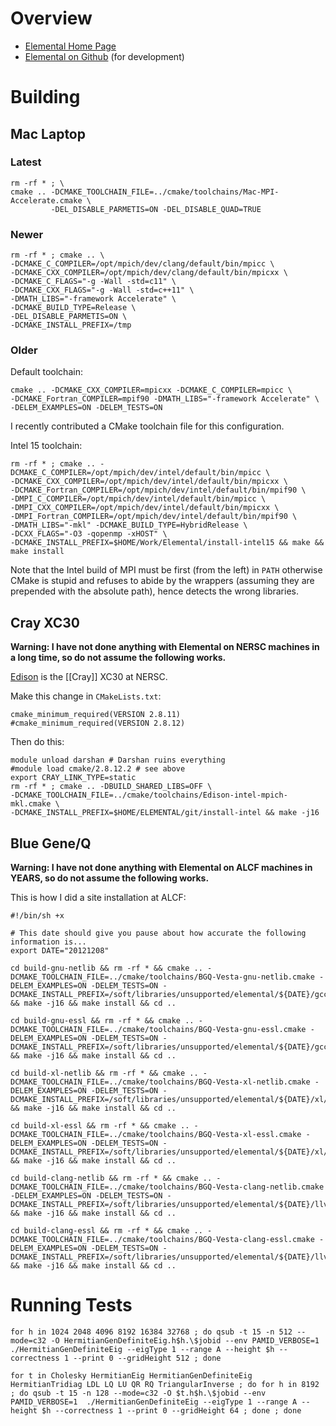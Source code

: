 # Overview

* [Elemental Home Page](http://libelemental.org/)
* [Elemental on Github](https://github.com/poulson/Elemental ) (for development)

# Building

## Mac Laptop


### Latest
```
rm -rf * ; \
cmake .. -DCMAKE_TOOLCHAIN_FILE=../cmake/toolchains/Mac-MPI-Accelerate.cmake \
         -DEL_DISABLE_PARMETIS=ON -DEL_DISABLE_QUAD=TRUE
```

### Newer

```
rm -rf * ; cmake .. \
-DCMAKE_C_COMPILER=/opt/mpich/dev/clang/default/bin/mpicc \
-DCMAKE_CXX_COMPILER=/opt/mpich/dev/clang/default/bin/mpicxx \
-DCMAKE_C_FLAGS="-g -Wall -std=c11" \
-DCMAKE_CXX_FLAGS="-g -Wall -std=c++11" \
-DMATH_LIBS="-framework Accelerate" \
-DCMAKE_BUILD_TYPE=Release \
-DEL_DISABLE_PARMETIS=ON \
-DCMAKE_INSTALL_PREFIX=/tmp
```

### Older

Default toolchain:
```
cmake .. -DCMAKE_CXX_COMPILER=mpicxx -DCMAKE_C_COMPILER=mpicc \
-DCMAKE_Fortran_COMPILER=mpif90 -DMATH_LIBS="-framework Accelerate" \
-DELEM_EXAMPLES=ON -DELEM_TESTS=ON
```
I recently contributed a CMake toolchain file for this configuration.

Intel 15 toolchain:
```
rm -rf * ; cmake .. -DCMAKE_C_COMPILER=/opt/mpich/dev/intel/default/bin/mpicc \
-DCMAKE_CXX_COMPILER=/opt/mpich/dev/intel/default/bin/mpicxx \
-DCMAKE_Fortran_COMPILER=/opt/mpich/dev/intel/default/bin/mpif90 \
-DMPI_C_COMPILER=/opt/mpich/dev/intel/default/bin/mpicc \
-DMPI_CXX_COMPILER=/opt/mpich/dev/intel/default/bin/mpicxx \
-DMPI_Fortran_COMPILER=/opt/mpich/dev/intel/default/bin/mpif90 \
-DMATH_LIBS="-mkl" -DCMAKE_BUILD_TYPE=HybridRelease \
-DCXX_FLAGS="-O3 -qopenmp -xHOST" \
-DCMAKE_INSTALL_PREFIX=$HOME/Work/Elemental/install-intel15 && make && make install
```
Note that the Intel build of MPI must be first (from the left) in ```PATH``` otherwise CMake is stupid and refuses to abide by the wrappers (assuming they are prepended with the absolute path), hence detects the wrong libraries.

## Cray XC30

**Warning: I have not done anything with Elemental on NERSC machines in a long time, so do not assume the following works.**

[Edison](http://www.nersc.gov/users/computational-systems/edison/) is the [[Cray]] XC30 at NERSC.

Make this change in `CMakeLists.txt`:
```
cmake_minimum_required(VERSION 2.8.11)
#cmake_minimum_required(VERSION 2.8.12)
```

Then do this:
```
module unload darshan # Darshan ruins everything
#module load cmake/2.8.12.2 # see above
export CRAY_LINK_TYPE=static
rm -rf * ; cmake .. -DBUILD_SHARED_LIBS=OFF \
-DCMAKE_TOOLCHAIN_FILE=../cmake/toolchains/Edison-intel-mpich-mkl.cmake \
-DCMAKE_INSTALL_PREFIX=$HOME/ELEMENTAL/git/install-intel && make -j16
```

## Blue Gene/Q

**Warning: I have not done anything with Elemental on ALCF machines in YEARS, so do not assume the following works.**

This is how I did a site installation at ALCF:

```
#!/bin/sh +x

# This date should give you pause about how accurate the following information is...
export DATE="20121208"

cd build-gnu-netlib && rm -rf * && cmake .. -DCMAKE_TOOLCHAIN_FILE=../cmake/toolchains/BGQ-Vesta-gnu-netlib.cmake -DELEM_EXAMPLES=ON -DELEM_TESTS=ON -DCMAKE_INSTALL_PREFIX=/soft/libraries/unsupported/elemental/${DATE}/gcc/netlib/ && make -j16 && make install && cd ..

cd build-gnu-essl && rm -rf * && cmake .. -DCMAKE_TOOLCHAIN_FILE=../cmake/toolchains/BGQ-Vesta-gnu-essl.cmake -DELEM_EXAMPLES=ON -DELEM_TESTS=ON -DCMAKE_INSTALL_PREFIX=/soft/libraries/unsupported/elemental/${DATE}/gcc/essl/ && make -j16 && make install && cd ..

cd build-xl-netlib && rm -rf * && cmake .. -DCMAKE_TOOLCHAIN_FILE=../cmake/toolchains/BGQ-Vesta-xl-netlib.cmake -DELEM_EXAMPLES=ON -DELEM_TESTS=ON -DCMAKE_INSTALL_PREFIX=/soft/libraries/unsupported/elemental/${DATE}/xl/netlib/ && make -j16 && make install && cd ..

cd build-xl-essl && rm -rf * && cmake .. -DCMAKE_TOOLCHAIN_FILE=../cmake/toolchains/BGQ-Vesta-xl-essl.cmake -DELEM_EXAMPLES=ON -DELEM_TESTS=ON -DCMAKE_INSTALL_PREFIX=/soft/libraries/unsupported/elemental/${DATE}/xl/essl/ && make -j16 && make install && cd ..

cd build-clang-netlib && rm -rf * && cmake .. -DCMAKE_TOOLCHAIN_FILE=../cmake/toolchains/BGQ-Vesta-clang-netlib.cmake -DELEM_EXAMPLES=ON -DELEM_TESTS=ON -DCMAKE_INSTALL_PREFIX=/soft/libraries/unsupported/elemental/${DATE}/llvm/netlib/ && make -j16 && make install && cd ..

cd build-clang-essl && rm -rf * && cmake .. -DCMAKE_TOOLCHAIN_FILE=../cmake/toolchains/BGQ-Vesta-clang-essl.cmake -DELEM_EXAMPLES=ON -DELEM_TESTS=ON -DCMAKE_INSTALL_PREFIX=/soft/libraries/unsupported/elemental/${DATE}/llvm/essl/ && make -j16 && make install && cd ..
```

# Running Tests

```
for h in 1024 2048 4096 8192 16384 32768 ; do qsub -t 15 -n 512 --mode=c32 -O HermitianGenDefiniteEig.h$h.\$jobid --env PAMID_VERBOSE=1 ./HermitianGenDefiniteEig --eigType 1 --range A --height $h --correctness 1 --print 0 --gridHeight 512 ; done
```

```
for t in Cholesky HermitianEig HermitianGenDefiniteEig HermitianTridiag LDL LQ LU QR RQ TriangularInverse ; do for h in 8192 ; do qsub -t 15 -n 128 --mode=c32 -O $t.h$h.\$jobid --env PAMID_VERBOSE=1  ./HermitianGenDefiniteEig --eigType 1 --range A --height $h --correctness 1 --print 0 --gridHeight 64 ; done ; done
```
